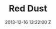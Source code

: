---
title: Red Dust
date: 2013-12-16 13:22:00 Z
categories:
- Music Videos
position: 0
client: James Vincent McMorrow
video: https://vimeo.com/82022751
image: "/uploads/james-vincent-mcmorrow-red-dust.jpg"
is-featured: true
director: Aoife McArdle
producer: Tamsin Glasson / Brian Welsh
production-company: Colonel Blimp
awards:
- Nominated 2014 Camerimage Festival
layout: page
---